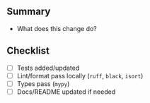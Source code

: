## Summary

- What does this change do?

## Checklist

- [ ] Tests added/updated
- [ ] Lint/format pass locally (`ruff`, `black`, `isort`)
- [ ] Types pass (`mypy`)
- [ ] Docs/README updated if needed
